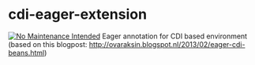 # cdi-eager-extension
[![No Maintenance Intended](http://unmaintained.tech/badge.svg)](http://unmaintained.tech/)
Eager annotation for CDI based environment (based on this blogpost: http://ovaraksin.blogspot.nl/2013/02/eager-cdi-beans.html)
